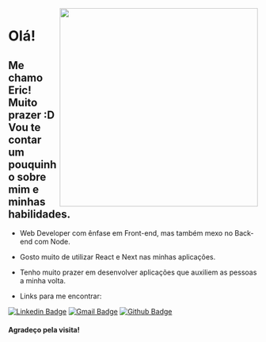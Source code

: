 <img align="right" width="400" height="400" src="https://media.giphy.com/media/N6funLtVsHW0g/giphy.gif">
 
# Olá!
 
## Me chamo Eric! Muito prazer :D Vou te contar um pouquinho sobre mim e minhas habilidades.

- Web Developer com ênfase em Front-end, mas também mexo no Back-end com Node.

- Gosto muito de utilizar React e Next nas minhas aplicações.

- Tenho muito prazer em desenvolver aplicações que auxiliem as pessoas a minha volta.

- Links para me encontrar:

[![Linkedin Badge](https://img.shields.io/badge/-LinkedIn-blue?style=flat-square&logo=Linkedin&logoColor=white&link=https://www.linkedin.com/in/eric-oliveira-lopes/)](https://www.linkedin.com/in/eric-oliveira-lopes/)
[![Gmail Badge](https://img.shields.io/badge/-Gmail-c14438?style=flat-square&logo=Gmail&logoColor=white&link=mailto:lopes.eric051@gmail.com)](lopes.eric051@gmail.com)
[![Github Badge](https://img.shields.io/badge/-Github-000?style=flat-square&logo=Github&logoColor=white&link=https://github.com/EricEOL)](https://github.com/EricEOL)

#### Agradeço pela visita! 
